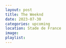 ```yaml
---
layout: post
title: The Weeknd
date: 2023-07-30
categories: upcoming
location: Stade de France
image: 
playlist: 
---
```

